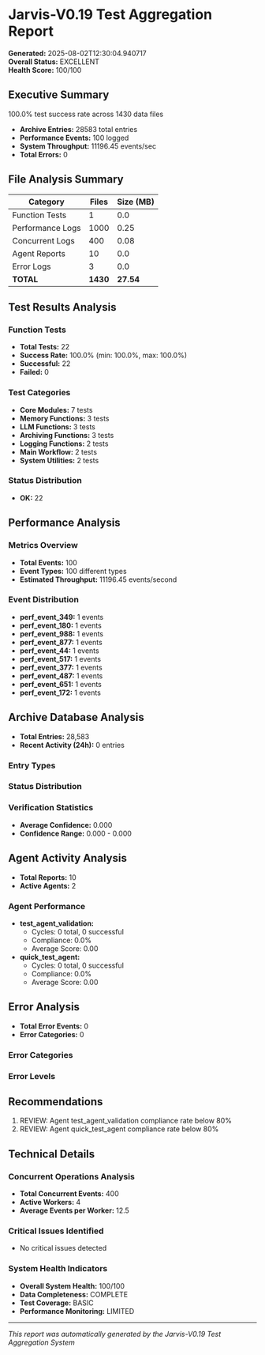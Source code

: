 # Jarvis-V0.19 Test Aggregation Report

**Generated:** 2025-08-02T12:30:04.940717  
**Overall Status:** EXCELLENT  
**Health Score:** 100/100

## Executive Summary

100.0% test success rate across 1430 data files
- **Archive Entries:** 28583 total entries
- **Performance Events:** 100 logged
- **System Throughput:** 11196.45 events/sec
- **Total Errors:** 0

## File Analysis Summary

| Category | Files | Size (MB) |
|----------|-------|-----------|
| Function Tests | 1 | 0.0 |
| Performance Logs | 1000 | 0.25 |
| Concurrent Logs | 400 | 0.08 |
| Agent Reports | 10 | 0.0 |
| Error Logs | 3 | 0.0 |
| **TOTAL** | **1430** | **27.54** |

## Test Results Analysis

### Function Tests
- **Total Tests:** 22
- **Success Rate:** 100.0% (min: 100.0%, max: 100.0%)
- **Successful:** 22
- **Failed:** 0

### Test Categories
- **Core Modules:** 7 tests
- **Memory Functions:** 3 tests
- **LLM Functions:** 3 tests
- **Archiving Functions:** 3 tests
- **Logging Functions:** 2 tests
- **Main Workflow:** 2 tests
- **System Utilities:** 2 tests


### Status Distribution
- **OK:** 22


## Performance Analysis

### Metrics Overview
- **Total Events:** 100
- **Event Types:** 100 different types
- **Estimated Throughput:** 11196.45 events/second

### Event Distribution
- **perf_event_349:** 1 events
- **perf_event_180:** 1 events
- **perf_event_988:** 1 events
- **perf_event_877:** 1 events
- **perf_event_44:** 1 events
- **perf_event_517:** 1 events
- **perf_event_377:** 1 events
- **perf_event_487:** 1 events
- **perf_event_651:** 1 events
- **perf_event_172:** 1 events


## Archive Database Analysis

- **Total Entries:** 28,583
- **Recent Activity (24h):** 0 entries

### Entry Types


### Status Distribution


### Verification Statistics
- **Average Confidence:** 0.000
- **Confidence Range:** 0.000 - 0.000


## Agent Activity Analysis

- **Total Reports:** 10
- **Active Agents:** 2

### Agent Performance
- **test_agent_validation:**
  - Cycles: 0 total, 0 successful
  - Compliance: 0.0%
  - Average Score: 0.00
- **quick_test_agent:**
  - Cycles: 0 total, 0 successful
  - Compliance: 0.0%
  - Average Score: 0.00


## Error Analysis

- **Total Error Events:** 0
- **Error Categories:** 0

### Error Categories


### Error Levels


## Recommendations

1. REVIEW: Agent test_agent_validation compliance rate below 80%
2. REVIEW: Agent quick_test_agent compliance rate below 80%


## Technical Details

### Concurrent Operations Analysis
- **Total Concurrent Events:** 400
- **Active Workers:** 4
- **Average Events per Worker:** 12.5

### Critical Issues Identified
- No critical issues detected


### System Health Indicators
- **Overall System Health:** 100/100
- **Data Completeness:** COMPLETE
- **Test Coverage:** BASIC
- **Performance Monitoring:** LIMITED

---

*This report was automatically generated by the Jarvis-V0.19 Test Aggregation System*
